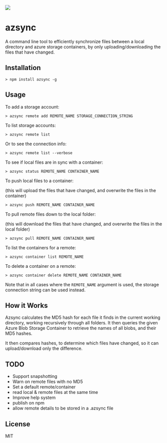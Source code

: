 ![](https://travis-ci.org/richorama/azsync.svg?branch=master)

# azsync

A command line tool to efficiently synchronize files between a local directory and azure storage containers, by only uploading/downloading the files that have changed.

## Installation

```
> npm install azsync -g
```

## Usage

To add a storage account:

```
> azsync remote add REMOTE_NAME STORAGE_CONNECTION_STRING
```

To list storage accounts:

```
> azsync remote list
```

Or to see the connection info:

```
> azsync remote list --verbose
```

To see if local files are in sync with a container:

```
> azsync status REMOTE_NAME CONTAINER_NAME
```

To push local files to a container:

(this will upload the files that have changed, and overwrite the files in the container)

```
> azsync push REMOTE_NAME CONTAINER_NAME
```

To pull remote files down to the local folder:

(this will download the files that have changed, and overwrite the files in the local folder)

```
> azsync pull REMOTE_NAME CONTAINER_NAME
```

To list the containers for a remote:

```
> azsync container list REMOTE_NAME
```

To delete a container on a remote:

```
> azsync container delete REMOTE_NAME CONTAINER_NAME
```

Note that in all cases where the `REMOTE_NAME` argument is used, the storage connection string can be used instead.

## How it Works

Azsync calculates the MD5 hash for each file it finds in the current working directory,
working recursively through all folders. It then queries the given Azure Blob Storage Container
to retrieve the names of all blobs, and their MD5 hashes.

It then compares hashes, to determine which files have changed, so it can upload/download only 
the difference.

## TODO

* Support snapshotting
* Warn on remote files with no MD5
* Set a default remote/container
* read local & remote files at the same time
* Improve help system
* publish on npm
* allow remote details to be stored in a .azsync file

## License

MIT
